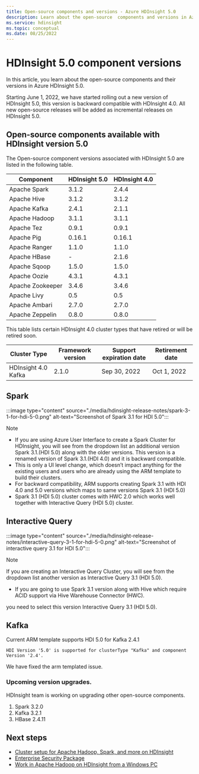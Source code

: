 ```yaml
---
title: Open-source components and versions - Azure HDInsight 5.0
description: Learn about the open-source  components and versions in Azure HDInsight 5.0.
ms.service: hdinsight
ms.topic: conceptual
ms.date: 08/25/2022
---
```


# HDInsight 5.0 component versions

In this article, you learn about the open-source components and their versions in Azure HDInsight 5.0.

Starting June 1, 2022, we have started rolling out a new version of HDInsight 5.0, this version is backward compatible with HDInsight 4.0. All new open-source releases will be added as incremental releases on HDInsight 5.0.

## Open-source components available with HDInsight version 5.0

The Open-source component versions associated with HDInsight 5.0 are listed in the following table.

| Component        | HDInsight 5.0 | HDInsight 4.0 |
|------------------|---------------|---------------|
| Apache Spark     | 3.1.2         | 2.4.4         |
| Apache Hive      | 3.1.2         | 3.1.2         |
| Apache Kafka     | 2.4.1         | 2.1.1         |
| Apache Hadoop    | 3.1.1         | 3.1.1         |
| Apache Tez       | 0.9.1         | 0.9.1         |
| Apache Pig       | 0.16.1        | 0.16.1        |
| Apache Ranger    | 1.1.0         | 1.1.0         |
| Apache HBase     | -             |  2.1.6        |
| Apache Sqoop     | 1.5.0         | 1.5.0         |
| Apache Oozie     | 4.3.1         | 4.3.1         |
| Apache Zookeeper | 3.4.6         | 3.4.6         |
| Apache Livy      | 0.5           | 0.5           |
| Apache Ambari    | 2.7.0         | 2.7.0         |
| Apache Zeppelin  | 0.8.0         | 0.8.0         |

This table lists certain HDInsight 4.0 cluster types that have retired or will be retired soon.

| Cluster Type                    | Framework version | Support expiration date      | Retirement date |
|---------------------------------|-------------------|------------------------------|-----------------|
| HDInsight 4.0 Kafka             | 2.1.0             | Sep 30, 2022                 | Oct 1, 2022     |

## Spark

:::image type="content" source="./media/hdinsight-release-notes/spark-3-1-for-hdi-5-0.png" alt-text="Screenshot of Spark 3.1 for HDI 5.0":::

> [!NOTE]
> * If you are using Azure User Interface to create a Spark Cluster for HDInsight, you will see from the dropdown list an additional version Spark 3.1.(HDI 5.0) along with the older versions. This version is a renamed version of Spark 3.1.(HDI 4.0) and it is backward compatible.  
> * This is only a UI level change, which doesn’t impact anything for the existing users and users who are already using the ARM template to build their clusters.
> * For backward compatibility, ARM supports creating Spark 3.1 with HDI 4.0 and 5.0 versions which maps to same versions Spark 3.1 (HDI 5.0)
> * Spark 3.1 (HDI 5.0) cluster comes with HWC 2.0 which works well together with Interactive Query (HDI 5.0) cluster.

## Interactive Query

:::image type="content" source="./media/hdinsight-release-notes/interactive-query-3-1-for-hdi-5-0.png" alt-text="Screenshot of interactive query 3.1 for HDI 5.0":::

> [!NOTE]
> If you are creating an Interactive Query Cluster, you will see from the dropdown list another version as Interactive Query 3.1 (HDI 5.0).
> * If you are going to use Spark 3.1 version along with Hive which require ACID support via Hive Warehouse Connector (HWC). 


you need to select this version Interactive Query 3.1 (HDI 5.0).

## Kafka 

Current ARM template supports HDI 5.0 for Kafka 2.4.1

`HDI Version '5.0' is supported for clusterType "Kafka" and component Version '2.4'.`

We have fixed the arm templated issue.

### Upcoming version upgrades. 
HDInsight team is working on upgrading other open-source components.

1. Spark 3.2.0
1. Kafka 3.2.1
1. HBase 2.4.11

## Next steps

- [Cluster setup for Apache Hadoop, Spark, and more on HDInsight](hdinsight-hadoop-provision-linux-clusters.md)
- [Enterprise Security Package](./enterprise-security-package.md)
- [Work in Apache Hadoop on HDInsight from a Windows PC](hdinsight-hadoop-windows-tools.md)



